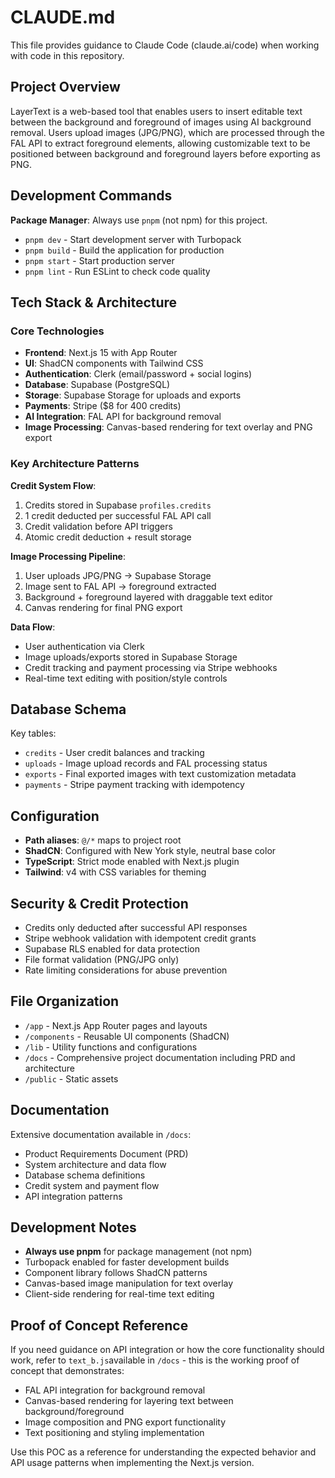 # CLAUDE.md

This file provides guidance to Claude Code (claude.ai/code) when working with code in this repository.

## Project Overview

LayerText is a web-based tool that enables users to insert editable text between the background and foreground of images using AI background removal. Users upload images (JPG/PNG), which are processed through the FAL API to extract foreground elements, allowing customizable text to be positioned between background and foreground layers before exporting as PNG.

## Development Commands

**Package Manager**: Always use `pnpm` (not npm) for this project.

- `pnpm dev` - Start development server with Turbopack
- `pnpm build` - Build the application for production
- `pnpm start` - Start production server
- `pnpm lint` - Run ESLint to check code quality

## Tech Stack & Architecture

### Core Technologies
- **Frontend**: Next.js 15 with App Router
- **UI**: ShadCN components with Tailwind CSS
- **Authentication**: Clerk (email/password + social logins)
- **Database**: Supabase (PostgreSQL)
- **Storage**: Supabase Storage for uploads and exports  
- **Payments**: Stripe ($8 for 400 credits)
- **AI Integration**: FAL API for background removal
- **Image Processing**: Canvas-based rendering for text overlay and PNG export

### Key Architecture Patterns

**Credit System Flow**:
1. Credits stored in Supabase `profiles.credits`
2. 1 credit deducted per successful FAL API call
3. Credit validation before API triggers
4. Atomic credit deduction + result storage

**Image Processing Pipeline**:
1. User uploads JPG/PNG → Supabase Storage
2. Image sent to FAL API → foreground extracted
3. Background + foreground layered with draggable text editor
4. Canvas rendering for final PNG export

**Data Flow**:
- User authentication via Clerk
- Image uploads/exports stored in Supabase Storage
- Credit tracking and payment processing via Stripe webhooks
- Real-time text editing with position/style controls

## Database Schema

Key tables:
- `credits` - User credit balances and tracking
- `uploads` - Image upload records and FAL processing status
- `exports` - Final exported images with text customization metadata
- `payments` - Stripe payment tracking with idempotency

## Configuration

- **Path aliases**: `@/*` maps to project root
- **ShadCN**: Configured with New York style, neutral base color
- **TypeScript**: Strict mode enabled with Next.js plugin
- **Tailwind**: v4 with CSS variables for theming

## Security & Credit Protection

- Credits only deducted after successful API responses
- Stripe webhook validation with idempotent credit grants
- Supabase RLS enabled for data protection
- File format validation (PNG/JPG only)
- Rate limiting considerations for abuse prevention

## File Organization

- `/app` - Next.js App Router pages and layouts
- `/components` - Reusable UI components (ShadCN)
- `/lib` - Utility functions and configurations
- `/docs` - Comprehensive project documentation including PRD and architecture
- `/public` - Static assets

## Documentation

Extensive documentation available in `/docs`:
- Product Requirements Document (PRD)
- System architecture and data flow
- Database schema definitions
- Credit system and payment flow
- API integration patterns

## Development Notes

- **Always use pnpm** for package management (not npm)
- Turbopack enabled for faster development builds
- Component library follows ShadCN patterns
- Canvas-based image manipulation for text overlay
- Client-side rendering for real-time text editing

## Proof of Concept Reference

If you need guidance on API integration or how the core functionality should work, refer to `text_b.js`available in `/docs` - this is the working proof of concept that demonstrates:
- FAL API integration for background removal
- Canvas-based rendering for layering text between background/foreground
- Image composition and PNG export functionality
- Text positioning and styling implementation

Use this POC as a reference for understanding the expected behavior and API usage patterns when implementing the Next.js version.